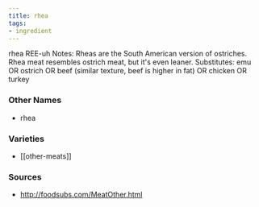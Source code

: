 ```yaml
---
title: rhea
tags:
- ingredient
---
```

rhea REE-uh Notes: Rheas are the South American version of ostriches. Rhea meat resembles ostrich meat, but it's even leaner. Substitutes: emu OR ostrich OR beef (similar texture, beef is higher in fat) OR chicken OR turkey

### Other Names

* rhea

### Varieties

* [[other-meats]]

### Sources
* http://foodsubs.com/MeatOther.html
